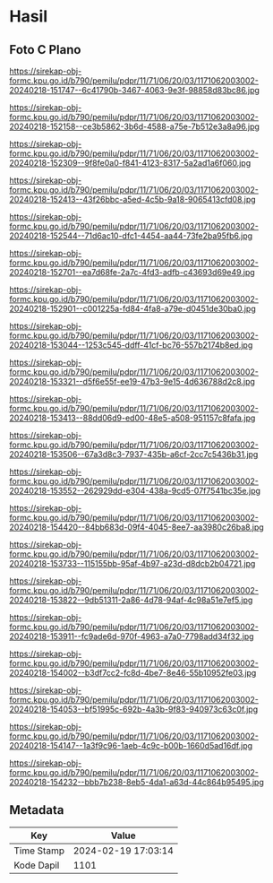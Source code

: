 # Hasil

## Foto C Plano

https://sirekap-obj-formc.kpu.go.id/b790/pemilu/pdpr/11/71/06/20/03/1171062003002-20240218-151747--6c41790b-3467-4063-9e3f-98858d83bc86.jpg

https://sirekap-obj-formc.kpu.go.id/b790/pemilu/pdpr/11/71/06/20/03/1171062003002-20240218-152158--ce3b5862-3b6d-4588-a75e-7b512e3a8a96.jpg

https://sirekap-obj-formc.kpu.go.id/b790/pemilu/pdpr/11/71/06/20/03/1171062003002-20240218-152309--9f8fe0a0-f841-4123-8317-5a2ad1a6f060.jpg

https://sirekap-obj-formc.kpu.go.id/b790/pemilu/pdpr/11/71/06/20/03/1171062003002-20240218-152413--43f26bbc-a5ed-4c5b-9a18-9065413cfd08.jpg

https://sirekap-obj-formc.kpu.go.id/b790/pemilu/pdpr/11/71/06/20/03/1171062003002-20240218-152544--71d6ac10-dfc1-4454-aa44-73fe2ba95fb6.jpg

https://sirekap-obj-formc.kpu.go.id/b790/pemilu/pdpr/11/71/06/20/03/1171062003002-20240218-152701--ea7d68fe-2a7c-4fd3-adfb-c43693d69e49.jpg

https://sirekap-obj-formc.kpu.go.id/b790/pemilu/pdpr/11/71/06/20/03/1171062003002-20240218-152901--c001225a-fd84-4fa8-a79e-d0451de30ba0.jpg

https://sirekap-obj-formc.kpu.go.id/b790/pemilu/pdpr/11/71/06/20/03/1171062003002-20240218-153044--1253c545-ddff-41cf-bc76-557b2174b8ed.jpg

https://sirekap-obj-formc.kpu.go.id/b790/pemilu/pdpr/11/71/06/20/03/1171062003002-20240218-153321--d5f6e55f-ee19-47b3-9e15-4d636788d2c8.jpg

https://sirekap-obj-formc.kpu.go.id/b790/pemilu/pdpr/11/71/06/20/03/1171062003002-20240218-153413--88dd06d9-ed00-48e5-a508-951157c8fafa.jpg

https://sirekap-obj-formc.kpu.go.id/b790/pemilu/pdpr/11/71/06/20/03/1171062003002-20240218-153506--67a3d8c3-7937-435b-a6cf-2cc7c5436b31.jpg

https://sirekap-obj-formc.kpu.go.id/b790/pemilu/pdpr/11/71/06/20/03/1171062003002-20240218-153552--262929dd-e304-438a-9cd5-07f7541bc35e.jpg

https://sirekap-obj-formc.kpu.go.id/b790/pemilu/pdpr/11/71/06/20/03/1171062003002-20240218-154420--84bb683d-09f4-4045-8ee7-aa3980c26ba8.jpg

https://sirekap-obj-formc.kpu.go.id/b790/pemilu/pdpr/11/71/06/20/03/1171062003002-20240218-153733--115155bb-95af-4b97-a23d-d8dcb2b04721.jpg

https://sirekap-obj-formc.kpu.go.id/b790/pemilu/pdpr/11/71/06/20/03/1171062003002-20240218-153822--9db51311-2a86-4d78-94af-4c98a51e7ef5.jpg

https://sirekap-obj-formc.kpu.go.id/b790/pemilu/pdpr/11/71/06/20/03/1171062003002-20240218-153911--fc9ade6d-970f-4963-a7a0-7798add34f32.jpg

https://sirekap-obj-formc.kpu.go.id/b790/pemilu/pdpr/11/71/06/20/03/1171062003002-20240218-154002--b3df7cc2-fc8d-4be7-8e46-55b10952fe03.jpg

https://sirekap-obj-formc.kpu.go.id/b790/pemilu/pdpr/11/71/06/20/03/1171062003002-20240218-154053--bf51995c-692b-4a3b-9f83-940973c63c0f.jpg

https://sirekap-obj-formc.kpu.go.id/b790/pemilu/pdpr/11/71/06/20/03/1171062003002-20240218-154147--1a3f9c96-1aeb-4c9c-b00b-1660d5ad16df.jpg

https://sirekap-obj-formc.kpu.go.id/b790/pemilu/pdpr/11/71/06/20/03/1171062003002-20240218-154232--bbb7b238-8eb5-4da1-a63d-44c864b95495.jpg


## Metadata

| Key        | Value               |
| ---------- | ------------------- |
| Time Stamp | 2024-02-19 17:03:14 |
| Kode Dapil | 1101                |



